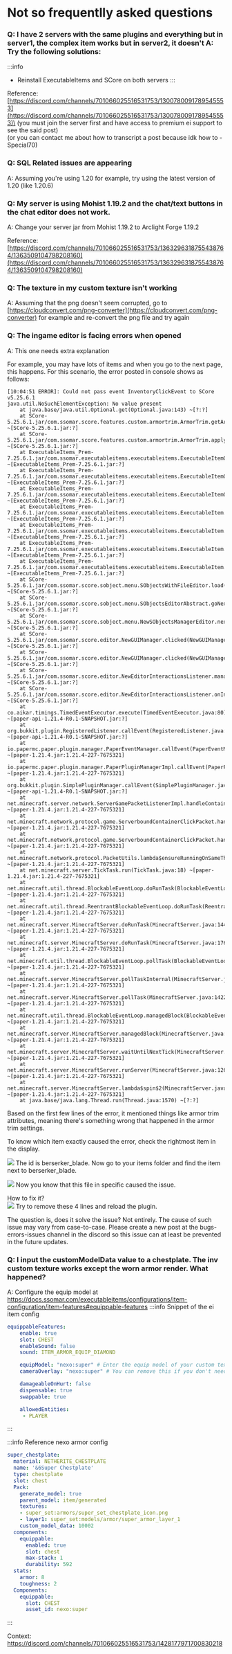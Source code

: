 # Not so frequentlly asked questions

### Q: I have 2 servers with the same plugins and everything but in server1, the complex item works but in server2, it doesn't A: Try the following solutions:

:::info
* Reinstall ExecutableItems and SCore on both servers
:::

Reference: [https://discord.com/channels/701066025516531753/1300780091789545553](https://discord.com/channels/701066025516531753/1300780091789545553)\
(you must join the server first and have access to premium ei support to see the said post)\
(or you can contact me about how to transcript a post because idk how to -Special70)

### Q: SQL Related issues are appearing

A: Assuming you're using 1.20 for example, try using the latest version of 1.20 (like 1.20.6)

### Q: My server is using Mohist 1.19.2 and the chat/text buttons in the chat editor does not work. 

A: Change your server jar from Mohist 1.19.2 to Arclight Forge 1.19.2

Reference: [https://discord.com/channels/701066025516531753/1363296318755438764/1363509104798208160](https://discord.com/channels/701066025516531753/1363296318755438764/1363509104798208160)

### Q: The texture in my custom texture isn't working

A: Assuming that the png doesn't seem corrupted, go to [https://cloudconvert.com/png-converter](https://cloudconvert.com/png-converter) for example and re-convert the png file and try again

### Q: The ingame editor is facing errors when opened 

A: This one needs extra explanation

For example, you may have lots of items and when you go to the next page, this happens. For this scenario, the error posted in console shows as follows:

```
[10:04:51 ERROR]: Could not pass event InventoryClickEvent to SCore v5.25.6.1
java.util.NoSuchElementException: No value present
	at java.base/java.util.Optional.get(Optional.java:143) ~[?:?]
	at SCore-5.25.6.1.jar/com.ssomar.score.features.custom.armortrim.ArmorTrim.getArmorTrim(ArmorTrim.java:77) ~[SCore-5.25.6.1.jar:?]
	at SCore-5.25.6.1.jar/com.ssomar.score.features.custom.armortrim.ArmorTrim.applyOnItemMeta(ArmorTrim.java:178) ~[SCore-5.25.6.1.jar:?]
	at ExecutableItems_Prem-7.25.6.1.jar/com.ssomar.executableitems.executableitems.ExecutableItemObject.refreshMeta(ExecutableItemObject.java:269) ~[ExecutableItems_Prem-7.25.6.1.jar:?]
	at ExecutableItems_Prem-7.25.6.1.jar/com.ssomar.executableitems.executableitems.ExecutableItemObject.refresh(ExecutableItemObject.java:238) ~[ExecutableItems_Prem-7.25.6.1.jar:?]
	at ExecutableItems_Prem-7.25.6.1.jar/com.ssomar.executableitems.executableitems.ExecutableItemObject.build(ExecutableItemObject.java:221) ~[ExecutableItems_Prem-7.25.6.1.jar:?]
	at ExecutableItems_Prem-7.25.6.1.jar/com.ssomar.executableitems.executableitems.ExecutableItem.buildItem(ExecutableItem.java:717) ~[ExecutableItems_Prem-7.25.6.1.jar:?]
	at ExecutableItems_Prem-7.25.6.1.jar/com.ssomar.executableitems.executableitems.ExecutableItem.buildItem(ExecutableItem.java:697) ~[ExecutableItems_Prem-7.25.6.1.jar:?]
	at ExecutableItems_Prem-7.25.6.1.jar/com.ssomar.executableitems.executableitems.ExecutableItem.buildItem(ExecutableItem.java:770) ~[ExecutableItems_Prem-7.25.6.1.jar:?]
	at ExecutableItems_Prem-7.25.6.1.jar/com.ssomar.executableitems.executableitems.ExecutableItem.getIconItem(ExecutableItem.java:221) ~[ExecutableItems_Prem-7.25.6.1.jar:?]
	at SCore-5.25.6.1.jar/com.ssomar.score.sobject.menu.SObjectsWithFileEditor.load(SObjectsWithFileEditor.java:101) ~[SCore-5.25.6.1.jar:?]
	at SCore-5.25.6.1.jar/com.ssomar.score.sobject.menu.SObjectsEditorAbstract.goNextPage(SObjectsEditorAbstract.java:86) ~[SCore-5.25.6.1.jar:?]
	at SCore-5.25.6.1.jar/com.ssomar.score.sobject.menu.NewSObjectsManagerEditor.nextPage(NewSObjectsManagerEditor.java:154) ~[SCore-5.25.6.1.jar:?]
	at SCore-5.25.6.1.jar/com.ssomar.score.editor.NewGUIManager.clicked(NewGUIManager.java:116) ~[SCore-5.25.6.1.jar:?]
	at SCore-5.25.6.1.jar/com.ssomar.score.editor.NewGUIManager.clicked(NewGUIManager.java:75) ~[SCore-5.25.6.1.jar:?]
	at SCore-5.25.6.1.jar/com.ssomar.score.editor.NewEditorInteractionsListener.manage(NewEditorInteractionsListener.java:164) ~[SCore-5.25.6.1.jar:?]
	at SCore-5.25.6.1.jar/com.ssomar.score.editor.NewEditorInteractionsListener.onInvClick(NewEditorInteractionsListener.java:145) ~[SCore-5.25.6.1.jar:?]
	at co.aikar.timings.TimedEventExecutor.execute(TimedEventExecutor.java:80) ~[paper-api-1.21.4-R0.1-SNAPSHOT.jar:?]
	at org.bukkit.plugin.RegisteredListener.callEvent(RegisteredListener.java:70) ~[paper-api-1.21.4-R0.1-SNAPSHOT.jar:?]
	at io.papermc.paper.plugin.manager.PaperEventManager.callEvent(PaperEventManager.java:54) ~[paper-1.21.4.jar:1.21.4-227-7675321]
	at io.papermc.paper.plugin.manager.PaperPluginManagerImpl.callEvent(PaperPluginManagerImpl.java:131) ~[paper-1.21.4.jar:1.21.4-227-7675321]
	at org.bukkit.plugin.SimplePluginManager.callEvent(SimplePluginManager.java:628) ~[paper-api-1.21.4-R0.1-SNAPSHOT.jar:?]
	at net.minecraft.server.network.ServerGamePacketListenerImpl.handleContainerClick(ServerGamePacketListenerImpl.java:3208) ~[paper-1.21.4.jar:1.21.4-227-7675321]
	at net.minecraft.network.protocol.game.ServerboundContainerClickPacket.handle(ServerboundContainerClickPacket.java:69) ~[paper-1.21.4.jar:1.21.4-227-7675321]
	at net.minecraft.network.protocol.game.ServerboundContainerClickPacket.handle(ServerboundContainerClickPacket.java:14) ~[paper-1.21.4.jar:1.21.4-227-7675321]
	at net.minecraft.network.protocol.PacketUtils.lambda$ensureRunningOnSameThread$0(PacketUtils.java:29) ~[paper-1.21.4.jar:1.21.4-227-7675321]
	at net.minecraft.server.TickTask.run(TickTask.java:18) ~[paper-1.21.4.jar:1.21.4-227-7675321]
	at net.minecraft.util.thread.BlockableEventLoop.doRunTask(BlockableEventLoop.java:155) ~[paper-1.21.4.jar:1.21.4-227-7675321]
	at net.minecraft.util.thread.ReentrantBlockableEventLoop.doRunTask(ReentrantBlockableEventLoop.java:24) ~[paper-1.21.4.jar:1.21.4-227-7675321]
	at net.minecraft.server.MinecraftServer.doRunTask(MinecraftServer.java:1448) ~[paper-1.21.4.jar:1.21.4-227-7675321]
	at net.minecraft.server.MinecraftServer.doRunTask(MinecraftServer.java:176) ~[paper-1.21.4.jar:1.21.4-227-7675321]
	at net.minecraft.util.thread.BlockableEventLoop.pollTask(BlockableEventLoop.java:129) ~[paper-1.21.4.jar:1.21.4-227-7675321]
	at net.minecraft.server.MinecraftServer.pollTaskInternal(MinecraftServer.java:1428) ~[paper-1.21.4.jar:1.21.4-227-7675321]
	at net.minecraft.server.MinecraftServer.pollTask(MinecraftServer.java:1422) ~[paper-1.21.4.jar:1.21.4-227-7675321]
	at net.minecraft.util.thread.BlockableEventLoop.managedBlock(BlockableEventLoop.java:139) ~[paper-1.21.4.jar:1.21.4-227-7675321]
	at net.minecraft.server.MinecraftServer.managedBlock(MinecraftServer.java:1379) ~[paper-1.21.4.jar:1.21.4-227-7675321]
	at net.minecraft.server.MinecraftServer.waitUntilNextTick(MinecraftServer.java:1387) ~[paper-1.21.4.jar:1.21.4-227-7675321]
	at net.minecraft.server.MinecraftServer.runServer(MinecraftServer.java:1264) ~[paper-1.21.4.jar:1.21.4-227-7675321]
	at net.minecraft.server.MinecraftServer.lambda$spin$2(MinecraftServer.java:310) ~[paper-1.21.4.jar:1.21.4-227-7675321]
	at java.base/java.lang.Thread.run(Thread.java:1570) ~[?:?]
```

Based on the first few lines of the error, it mentioned things like armor trim attributes, meaning there's something wrong that happened in the armor trim settings. 

To know which item exactly caused the error, check the rightmost item in the display.

![](<../../..//static/img/image (451).png>) The id is berserker\_blade. Now go to your items folder and find the item next to berserker\_blade.

![](<../../..//static/img/image (452).png>) Now you know that this file in specific caused the issue.

How to fix it?\
![](<../../..//static/img/image (453).png>) Try to remove these 4 lines and reload the plugin.

The question is, does it solve the issue? Not entirely. The cause of such issue may vary from case-to-case. Please create a new post at the bugs-errors-issues channel in the discord so this issue can at least be prevented in the future updates.

### Q: I input the customModelData value to a chestplate. The inv custom texture works except the worn armor render. What happened?

A: Configure the equip model at https://docs.ssomar.com/executableitems/configurations/item-configuration/item-features#equippable-features
:::info
Snippet of the ei item config 
```yml
equippableFeatures:
    enable: true
    slot: CHEST
    enableSound: false
    sound: ITEM_ARMOR_EQUIP_DIAMOND

    equipModel: "nexo:super" # Enter the equip model of your custom texture
    cameraOverlay: "nexo:super" # You can remove this if you don't need it

    damageableOnHurt: false
    dispensable: true
    swappable: true

    allowedEntities:
     - PLAYER
```
:::

:::info
Reference nexo armor config
```yml
super_chestplate:
  material: NETHERITE_CHESTPLATE
  name: '&6Super Chestplate'
  type: chestplate
  slot: chest
  Pack:
    generate_model: true
    parent_model: item/generated
    textures:
    - super_set:armors/super_set_chestplate_icon.png
    - layer1: super_set:models/armor/super_armor_layer_1
    custom_model_data: 10002
  components:
    equippable:
      enabled: true
      slot: chest
      max-stack: 1
      durability: 592
  stats:
    armor: 8
    toughness: 2
  Components:
    equippable:
      slot: CHEST
      asset_id: nexo:super
```
:::

Context: https://discord.com/channels/701066025516531753/1428177971700830218